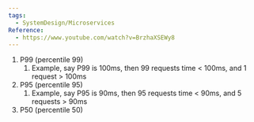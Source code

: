 ```yaml
---
tags:
  - SystemDesign/Microservices
Reference:
  - https://www.youtube.com/watch?v=BrzhaXSEWy8
---
```

1. P99 (percentile 99)
	1. Example, say P99 is 100ms, then 99 requests time < 100ms, and 1 request > 100ms
2. P95 (percentile 95)
	1. Example, say P95 is 90ms, then 95 requests time < 90ms, and 5 requests > 90ms
3. P50 (percentile 50)



